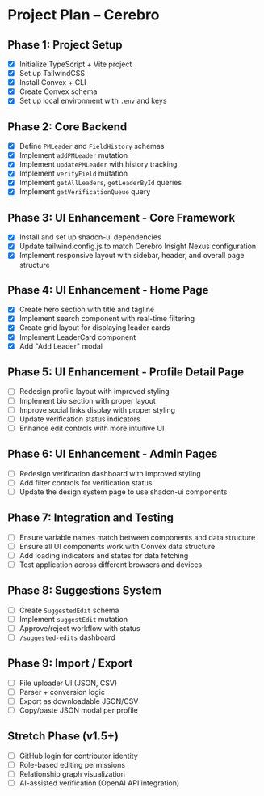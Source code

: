 # Project Plan – Cerebro
## Phase 1: Project Setup
- [x] Initialize TypeScript + Vite project
- [x] Set up TailwindCSS
- [x] Install Convex + CLI
- [x] Create Convex schema
- [x] Set up local environment with `.env` and keys

## Phase 2: Core Backend
- [x] Define `PMLeader` and `FieldHistory` schemas
- [x] Implement `addPMLeader` mutation
- [x] Implement `updatePMLeader` with history tracking
- [x] Implement `verifyField` mutation
- [x] Implement `getAllLeaders`, `getLeaderById` queries
- [x] Implement `getVerificationQueue` query

## Phase 3: UI Enhancement - Core Framework
- [x] Install and set up shadcn-ui dependencies
- [x] Update tailwind.config.js to match Cerebro Insight Nexus configuration
- [x] Implement responsive layout with sidebar, header, and overall page structure

## Phase 4: UI Enhancement - Home Page
- [x] Create hero section with title and tagline
- [x] Implement search component with real-time filtering
- [x] Create grid layout for displaying leader cards
- [x] Implement LeaderCard component
- [x] Add "Add Leader" modal

## Phase 5: UI Enhancement - Profile Detail Page
- [ ] Redesign profile layout with improved styling
- [ ] Implement bio section with proper layout
- [ ] Improve social links display with proper styling
- [ ] Update verification status indicators
- [ ] Enhance edit controls with more intuitive UI

## Phase 6: UI Enhancement - Admin Pages
- [ ] Redesign verification dashboard with improved styling
- [ ] Add filter controls for verification status
- [ ] Update the design system page to use shadcn-ui components

## Phase 7: Integration and Testing
- [ ] Ensure variable names match between components and data structure
- [ ] Ensure all UI components work with Convex data structure
- [ ] Add loading indicators and states for data fetching
- [ ] Test application across different browsers and devices

## Phase 8: Suggestions System
- [ ] Create `SuggestedEdit` schema
- [ ] Implement `suggestEdit` mutation
- [ ] Approve/reject workflow with status
- [ ] `/suggested-edits` dashboard

## Phase 9: Import / Export
- [ ] File uploader UI (JSON, CSV)
- [ ] Parser + conversion logic
- [ ] Export as downloadable JSON/CSV
- [ ] Copy/paste JSON modal per profile

## Stretch Phase (v1.5+)
- [ ] GitHub login for contributor identity
- [ ] Role-based editing permissions
- [ ] Relationship graph visualization
- [ ] AI-assisted verification (OpenAI API integration)